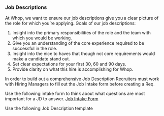 ### Job Descriptions

At Whop, we want to ensure our job descriptions give you a clear picture of the role for which you’re applying. Goals of our job descriptions:

1. Insight into the primary responsibilities of the role and the team with which you would be working.
2. Give you an understanding of the core experience required to be successful in the role.
3. Insight into the nice to haves that though not core requirements would make a candidate stand out.
4. Set clear expectations for your first 30, 60 and 90 days.
5. Provide clarity on what this hire is accomplishing for Whop.

In order to build out a comprehensive Job Description Recruiters must work with Hiring Managers to fill out the Job Intake form before creating a Req.

Use the following intake form to think about what questions are most important for a JD to answer.
[Job Intake Form](JobIntakeForm.md)

Use the following Job Description template 

[](images/JobKickoff.png)